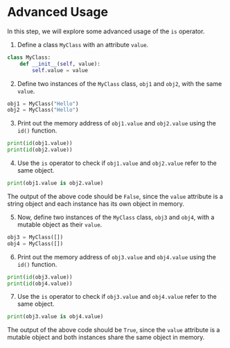 # Advanced Usage

In this step, we will explore some advanced usage of the `is` operator.

1. Define a class `MyClass` with an attribute `value`.

```python
class MyClass:
    def __init__(self, value):
        self.value = value
```

2. Define two instances of the `MyClass` class, `obj1` and `obj2`, with the same `value`.

```python
obj1 = MyClass("Hello")
obj2 = MyClass("Hello")
```

3. Print out the memory address of `obj1.value` and `obj2.value` using the `id()` function.

```python
print(id(obj1.value))
print(id(obj2.value))
```

4. Use the `is` operator to check if `obj1.value` and `obj2.value` refer to the same object.

```python
print(obj1.value is obj2.value)
```

The output of the above code should be `False`, since the `value` attribute is a string object and each instance has its own object in memory.

5. Now, define two instances of the `MyClass` class, `obj3` and `obj4`, with a mutable object as their `value`.

```python
obj3 = MyClass([])
obj4 = MyClass([])
```

6. Print out the memory address of `obj3.value` and `obj4.value` using the `id()` function.

```python
print(id(obj3.value))
print(id(obj4.value))
```

7. Use the `is` operator to check if `obj3.value` and `obj4.value` refer to the same object.

```python
print(obj3.value is obj4.value)
```

The output of the above code should be `True`, since the `value` attribute is a mutable object and both instances share the same object in memory.

